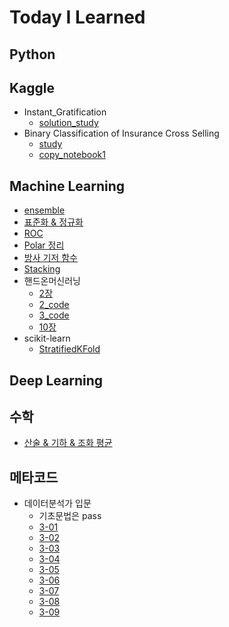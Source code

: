 # Today I Learned

## Python


## Kaggle
* Instant_Gratification
  * [solution_study](Kaggle/Instant_Gratification/solution_study.ipynb)
* Binary Classification of Insurance Cross Selling
  * [study](Kaggle/Insurance_Cross_Selling/study.ipynb)
  * [copy_notebook1](Kaggle/Insurance_Cross_Selling/ps4e7_blender_of_generalization.ipynb)

## Machine Learning
* [ensemble](Machine_Learning/ensemble/ensemble.md)
* [표준화 & 정규화](Machine_Learning/normal_standard/normal_standard.md)
* [ROC](Machine_Learning/ROC/ROC.md)
* [Polar 정리](Machine_Learning/Polar/Polar.md)
* [방사 기저 함수](Machine_Learning/RBF/RBF.md)
* [Stacking](Machine_Learning/Stacking/Stacking.md)
* 핸드온머신러닝
    * [2장](Machine_Learning/HandsOn/2page.md)
    * [2_code](Machine_Learning/HandsOn/02_end_to_end.ipynb)
    * [3_code](Machine_Learning/HandsOn/03_classification.ipynb)
    * [10장](Machine_Learning/HandsOn/10page.md)
* scikit-learn
    * [StratifiedKFold](Machine_Learning/scikit-learn/StratifiedKFold.md)

## Deep Learning

## 수학
* [산술 & 기하 & 조화 평균](math/mean.md)

## 메타코드
  * 데이터분석가 입문
    * 기초문법은 pass
    * [3-01](Machine_Learning/metacode/data_analyze/3-01_pd.read_csv&Tabular_data&data_type.md)
    * [3-02](Machine_Learning/metacode/data_analyze/3-02_DataFrame_파악.ipynb)
    * [3-03](Machine_Learning/metacode/data_analyze/3-03_columns&Series.ipynb)
    * [3-04](Machine_Learning/metacode/data_analyze/3_04_indexing&sorting.ipynb)
    * [3-05](Machine_Learning/metacode/data_analyze/3_05_filtering.ipynb)
    * [3-06](Machine_Learning/metacode/data_analyze/3_06_Dates&Times.ipynb)
    * [3-07](Machine_Learning/metacode/data_analyze/3_07_groupby.ipynb)
    * [3-08](Machine_Learning/metacode/data_analyze/3_08_combine.ipynb)
    * [3-09](Machine_Learning/metacode/data_analyze/3_09_pivot.ipynb)